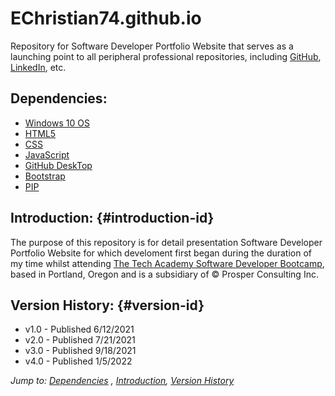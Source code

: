 # EChristian74.github.io

Repository for Software Developer Portfolio Website that serves as a launching point to all peripheral professional repositories, including [GitHub](https://github.com/EChristian74), [LinkedIn](https://www.linkedin.com/in/christianmethodical/), etc.

## Dependencies:

* [Windows 10 OS](https://www.microsoft.com/en-us/software-download/)
* [HTML5](https://www.microsoft.com/en-us/p/html5-css-php-javascript/9nblggh08ltm?activetab=pivot:overviewtab)
* [CSS](https://www.microsoft.com/en-us/software-download/)
* [JavaScript](https://www.microsoft.com/en-us/software-download/)
* [GitHub DeskTop](https://desktop.github.com/)
* [Bootstrap](https://getbootstrap.com/docs/4.3/getting-started/download/)
* [PIP](https://pip.pypa.io/en/stable/installation/)


## Introduction: {#introduction-id}

The purpose of this repository is for detail presentation Software Developer Portfolio Website for which develoment first began during the duration of my time whilst attending [The Tech Academy Software Developer Bootcamp](https://www.learncodinganywhere.com/codingbootcamps), based in Portland, Oregon and is a subsidiary of © Prosper Consulting Inc.


## Version History: {#version-id}

* v1.0 - Published 6/12/2021
* v2.0 - Published 7/21/2021
* v3.0 - Published 9/18/2021
* v4.0 - Published 1/5/2022

*Jump to: [Dependencies](#Dependencies) , [Introduction](#introduction), [Version History](#version)*

